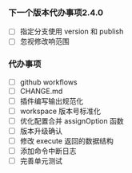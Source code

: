 ### 下一个版本代办事项2.4.0
- [ ] 指定分支使用 version 和 publish
- [ ] 忽视修改响范围
### 代办事项
- [ ] github workflows
- [ ] CHANGE.md
- [ ] 插件编写输出规范化
- [ ] workspace 版本号标准化
- [ ] 优化配置合并 assignOption 函数
- [ ] 版本升级确认
- [ ] 修改 execute 返回的数据结构
- [ ] 添加命令中断日志
- [ ] 完善单元测试

